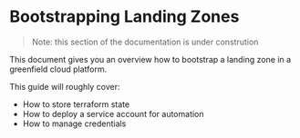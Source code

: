 # Bootstrapping Landing Zones

> Note: this section of the documentation is under constrution

This document gives you an overview how to bootstrap a landing zone in a greenfield cloud platform.

This guide will roughly cover:

- How to store terraform state
- How to deploy a service account for automation
- How to manage credentials

